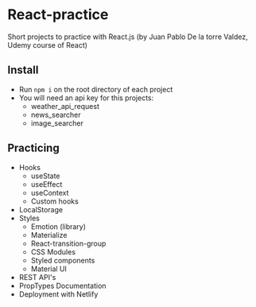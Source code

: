 # React-practice

Short projects to practice with React.js (by Juan Pablo De la torre Valdez, Udemy course of React)

## Install

- Run `npm i` on the root directory of each project
- You will need an api key for this projects:
  - weather_api_request
  - news_searcher
  - image_searcher

## Practicing

- Hooks
  - useState
  - useEffect
  - useContext
  - Custom hooks
- LocalStorage
- Styles
  - Emotion (library)
  - Materialize
  - React-transition-group
  - CSS Modules
  - Styled components
  - Material UI
- REST API's
- PropTypes Documentation
- Deployment with Netlify
